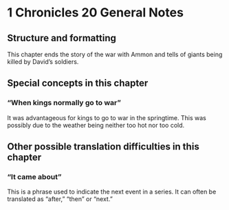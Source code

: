 # 1 Chronicles 20 General Notes
## Structure and formatting

This chapter ends the story of the war with Ammon and tells of giants being killed by David’s soldiers.

## Special concepts in this chapter

### “When kings normally go to war”
It was advantageous for kings to go to war in the springtime. This was possibly due to the weather being neither too hot nor too cold.

## Other possible translation difficulties in this chapter

### “It came about”
This is a phrase used to indicate the next event in a series. It can often be translated as “after,” “then” or “next.”